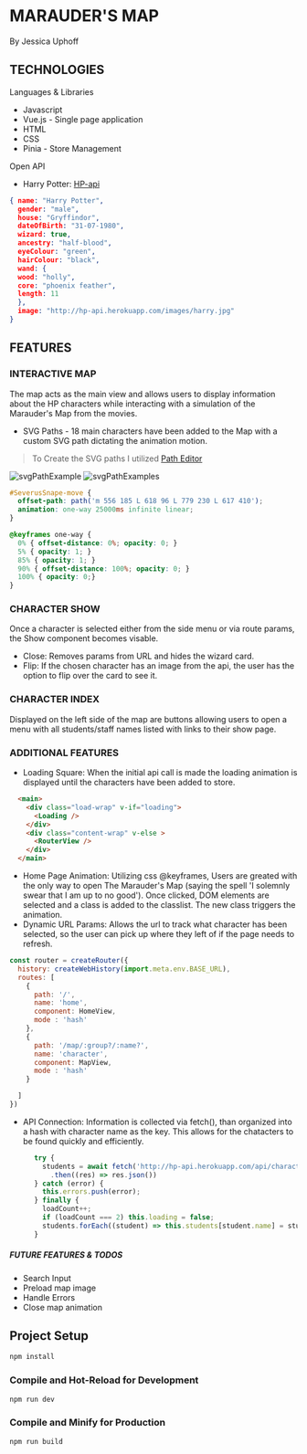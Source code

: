 # MARAUDER'S MAP

By Jessica Uphoff

## TECHNOLOGIES

Languages & Libraries

- Javascript
- Vue.js - Single page application
- HTML
- CSS
- Pinia - Store Management

Open API

- Harry Potter: [HP-api](http://hp-api.herokuapp.com/)

```json
{ name: "Harry Potter",
  gender: "male",
  house: "Gryffindor",
  dateOfBirth: "31-07-1980",
  wizard: true,
  ancestry: "half-blood",
  eyeColour: "green",
  hairColour: "black",
  wand: {
  wood: "holly",
  core: "phoenix feather",
  length: 11
  },
  image: "http://hp-api.herokuapp.com/images/harry.jpg"
}
```

## FEATURES

### INTERACTIVE MAP

The map acts as the main view and allows users to display information about the HP characters while interacting with a simulation of the Marauder's Map from the movies.

- SVG Paths - 18 main characters have been added to the Map with a custom SVG path dictating the animation motion.

> To Create the SVG paths I utilized [Path Editor](https://yqnn.github.io/svg-path-editor/)

![svgPathExample](svgExample.png)
![svgPathExamples](svgExamples.png)

```css
#SeverusSnape-move {
  offset-path: path('m 556 185 L 618 96 L 779 230 L 617 410');
  animation: one-way 25000ms infinite linear;
}

@keyframes one-way {
  0% { offset-distance: 0%; opacity: 0; }
  5% { opacity: 1; }
  85% { opacity: 1; }
  90% { offset-distance: 100%; opacity: 0; }
  100% { opacity: 0;}
}
```

### CHARACTER SHOW

Once a character is selected either from the side menu or via route params, the Show component becomes visable.

- Close: Removes params from URL and hides the wizard card.
- Flip: If the chosen character has an image from the api, the user has the option to flip over the card to see it.

### CHARACTER INDEX

Displayed on the left side of the map are buttons allowing users to open a menu with all students/staff names listed with links to their show page.

### ADDITIONAL FEATURES

- Loading Square: When the initial api call is made the loading animation is displayed until the characters have been added to store.

```HTML
  <main>
    <div class="load-wrap" v-if="loading">
      <Loading />
    </div>
    <div class="content-wrap" v-else >
      <RouterView />
    </div>
  </main>
```

- Home Page Animation: Utilizing css @keyframes, Users are greated with the only way to open The Marauder's Map (saying the spell 'I solemnly swear that I am up to no good'). Once clicked, DOM elements are selected and a class is added to the classlist. The new class triggers the animation.
- Dynamic URL Params: Allows the url to track what character has been selected, so the user can pick up where they left of if the page needs to refresh. 

```Javascript
const router = createRouter({
  history: createWebHistory(import.meta.env.BASE_URL),
  routes: [
    {
      path: '/',
      name: 'home',
      component: HomeView,
      mode : 'hash'
    },
    {
      path: '/map/:group?/:name?',
      name: 'character',
      component: MapView,
      mode : 'hash'
    }

  ]
})
```

- API Connection: Information is collected via fetch(), than organized into a hash with character name as the key. This allows for the chatacters to be found quickly and efficiently.

```Javascript
      try {
        students = await fetch('http://hp-api.herokuapp.com/api/characters/students')
          .then((res) => res.json())
      } catch (error) {
        this.errors.push(error);
      } finally {
        loadCount++;
        if (loadCount === 2) this.loading = false;
        students.forEach((student) => this.students[student.name] = student)
      }
```

##### FUTURE FEATURES & TODOS

- Search Input
- Preload map image
- Handle Errors
- Close map animation

## Project Setup

```sh
npm install
```

### Compile and Hot-Reload for Development

```sh
npm run dev
```

### Compile and Minify for Production

```sh
npm run build
```
